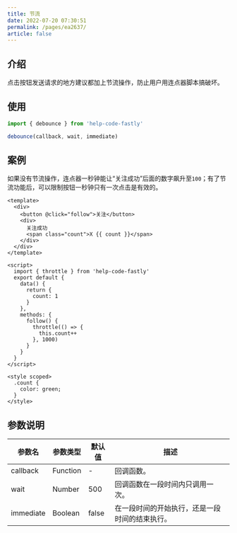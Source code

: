 ```yaml
---
title: 节流
date: 2022-07-20 07:30:51
permalink: /pages/ea2637/
article: false
---
```


## 介绍

点击按钮发送请求的地方建议都加上节流操作，防止用户用连点器脚本搞破坏。

## 使用

```js
import { debounce } from 'help-code-fastly'

debounce(callback, wait, immediate)
```

## 案例

如果没有节流操作，连点器一秒钟能让“关注成功”后面的数字飙升至`100`；有了节流功能后，可以限制按钮一秒钟只有一次点击是有效的。

<throttle/>

```vue
<template>
  <div>
    <button @click="follow">关注</button>
    <div>
      关注成功
      <span class="count">X {{ count }}</span>
    </div>
  </div>
</template>

<script>
  import { throttle } from 'help-code-fastly'
  export default {
    data() {
      return {
        count: 1
      }
    },
    methods: {
      follow() {
        throttle(() => {
          this.count++
        }, 1000)
      }
    }
  }
</script>

<style scoped>
  .count {
    color: green;
  }
</style>
```

## 参数说明

| 参数名    | 参数类型 | 默认值 | 描述                                           |
| --------- | -------- | ------ | ---------------------------------------------- |
| callback  | Function | -      | 回调函数。                                     |
| wait      | Number   | 500    | 回调函数在一段时间内只调用一次。               |
| immediate | Boolean  | false  | 在一段时间的开始执行，还是一段时间的结束执行。 |
